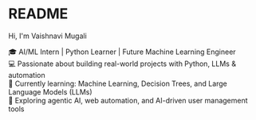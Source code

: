 # README
Hi, I'm Vaishnavi Mugali

🎓 AI/ML Intern | Python Learner | Future Machine Learning Engineer  
💻 Passionate about building real-world projects with Python, LLMs & automation  
🌱 Currently learning: Machine Learning, Decision Trees, and Large Language Models (LLMs)  
🔭 Exploring agentic AI, web automation, and AI-driven user management tools
